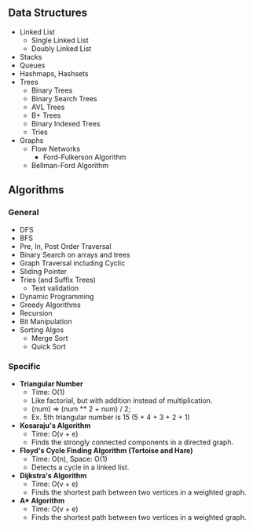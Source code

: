 ## Data Structures

- Linked List
  - Single Linked List
  - Doubly Linked List
- Stacks
- Queues
- Hashmaps, Hashsets
- Trees
  - Binary Trees
  - Binary Search Trees
  - AVL Trees
  - B+ Trees
  - Binary Indexed Trees
  - Tries
- Graphs
  - Flow Networks
    - Ford-Fulkerson Algorithm
  - Bellman-Ford Algorithm

## Algorithms

### General

- DFS
- BFS
- Pre, In, Post Order Traversal
- Binary Search on arrays and trees
- Graph Traversal including Cyclic
- Sliding Pointer
- Tries (and Suffix Trees)
  - Text validation
- Dynamic Programming
- Greedy Algorithms
- Recursion
- Bit Manipulation
- Sorting Algos
  - Merge Sort
  - Quick Sort

### Specific

- **Triangular Number**
  - Time: O(1)
  - Like factorial, but with addition instead of multiplication.
  - (num) => (num \*\* 2 + num) / 2;
  - Ex. 5th triangular number is 15 (5 + 4 + 3 + 2 + 1)
- **Kosaraju's Algorithm**
  - Time: O(v + e)
  - Finds the strongly connected components in a directed graph.
- **Floyd's Cycle Finding Algorithm (Tortoise and Hare)**
  - Time: O(n), Space: O(1)
  - Detects a cycle in a linked list.
- **Dijkstra's Algorithm**
  - Time: O(v + e)
  - Finds the shortest path between two vertices in a weighted graph.
- **A\* Algorithm**
  - Time: O(v + e)
  - Finds the shortest path between two vertices in a weighted graph.

